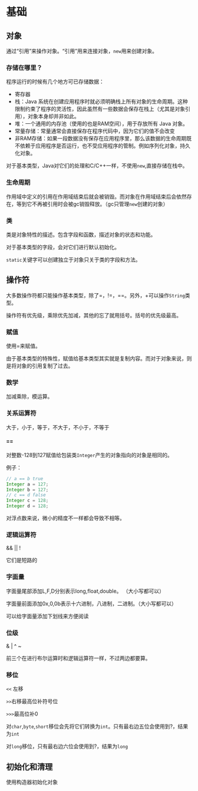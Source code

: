 # 基础

## 对象

通过“引用”来操作对象。“引用”用来连接对象，`new`用来创建对象。

### 存储在哪里？

程序运行的时候有几个地方可已存储数据：

- 寄存器
- 栈：Java 系统在创建应用程序时就必须明确栈上所有对象的生命周期。这种限制约束了程序的灵活性，因此虽然有一些数据会保存在栈上（尤其是对象引用），对象本身却并非如此。
- 堆：一个通用的内存池（使用的也是RAM空间），用于存放所有 Java 对象。
- 常量存储：常量通常会直接保存在程序代码中，因为它们的值不会改变
- 非RAM存储：如果一段数据没有保存在应用程序里，那么该数据的生命周期既不依赖于应用程序是否运行，也不受应用程序的管制。例如序列化对象，持久化对象。

对于基本类型，Java对它们的处理和C/C++一样，不使用`new`,直接存储在栈中。

### 生命周期

作用域中定义的引用在作用域结束后就会被销毁。而对象在作用域结束后会依然存在，等到它不再被引用时会被gc销毁释放。（gc只管理`new`创建的对象）

### 类

类是对象特性的描述。包含字段和函数，描述对象的状态和功能。

对于基本类型的字段，会对它们进行默认初始化。

`static`关键字可以创建独立于对象只关于类的字段和方法。

## 操作符

大多数操作符都只能操作基本类型，除了=，!=，==。另外，+可以操作`String`类型。

操作符有优先级，乘除优先加减，其他的忘了就用括号。括号的优先级最高。

### 赋值

使用=来赋值。

由于基本类型的特殊性，赋值给基本类型其实就是复制内容。而对于对象来说，则是将对象的引用复制了过去。

### 数学

加减乘除，模运算。

### 关系运算符

大于，小于，等于，不大于，不小于，不等于

#### ==

对整数-128到127赋值给包装类`Integer`产生的对象指向的对象是相同的。

例子：

```Java
// a == b true
Integer a = 127;
Integer b = 127;
// c == d false
Integer c = 128;
Integer d = 128;
```

对浮点数来说，微小的精度不一样都会导致不相等。

### 逻辑运算符

&&  ||  !

它们是短路的

### 字面量

字面量尾部添加L,F,D分别表示long,float,double。 （大小写都可以）

字面量前面添加0x,0,0b表示十六进制，八进制，二进制。（大小写都可以）

可以给字面量添加下划线来方便阅读

### 位级

& | ^ ~

前三个在进行布尔运算时和逻辑运算符一样，不过两边都要算。

### 移位

`<<` 左移

`>>`右移最高位补符号位

`>>>`最高位补0

对`char`,`byte`,`short`移位会先将它们转换为`int`。只有最右边五位会使用到?，结果为`int`

对`long`移位，只有最右边六位会使用到?，结果为`long`

## 初始化和清理

使用构造器初始化对象
